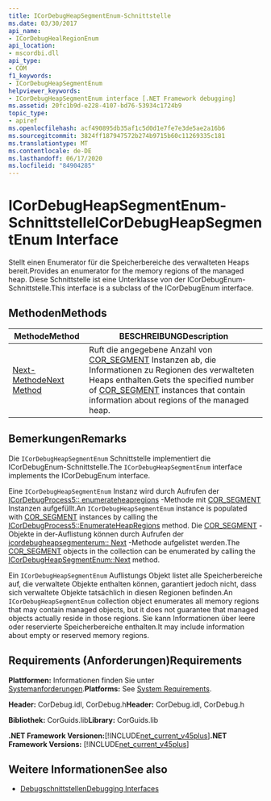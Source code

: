 ```yaml
---
title: ICorDebugHeapSegmentEnum-Schnittstelle
ms.date: 03/30/2017
api_name:
- ICorDebugHealRegionEnum
api_location:
- mscordbi.dll
api_type:
- COM
f1_keywords:
- ICorDebugHeapSegmentEnum
helpviewer_keywords:
- ICorDebugHeapSegmentEnum interface [.NET Framework debugging]
ms.assetid: 20fc1b9d-e228-4107-bd76-53934c1724b9
topic_type:
- apiref
ms.openlocfilehash: acf490895db35af1c5d0d1e7fe7e3de5ae2a16b6
ms.sourcegitcommit: 3824ff187947572b274b9715b60c11269335c181
ms.translationtype: MT
ms.contentlocale: de-DE
ms.lasthandoff: 06/17/2020
ms.locfileid: "84904285"
---
```

# <a name="icordebugheapsegmentenum-interface"></a><span data-ttu-id="bc24b-102">ICorDebugHeapSegmentEnum-Schnittstelle</span><span class="sxs-lookup"><span data-stu-id="bc24b-102">ICorDebugHeapSegmentEnum Interface</span></span>
<span data-ttu-id="bc24b-103">Stellt einen Enumerator für die Speicherbereiche des verwalteten Heaps bereit.</span><span class="sxs-lookup"><span data-stu-id="bc24b-103">Provides an enumerator for the memory regions of the managed heap.</span></span> <span data-ttu-id="bc24b-104">Diese Schnittstelle ist eine Unterklasse von der ICorDebugEnum-Schnittstelle.</span><span class="sxs-lookup"><span data-stu-id="bc24b-104">This interface is a subclass of the ICorDebugEnum interface.</span></span>  
  
## <a name="methods"></a><span data-ttu-id="bc24b-105">Methoden</span><span class="sxs-lookup"><span data-stu-id="bc24b-105">Methods</span></span>  
  
|<span data-ttu-id="bc24b-106">Methode</span><span class="sxs-lookup"><span data-stu-id="bc24b-106">Method</span></span>|<span data-ttu-id="bc24b-107">BESCHREIBUNG</span><span class="sxs-lookup"><span data-stu-id="bc24b-107">Description</span></span>|  
|------------|-----------------|  
|[<span data-ttu-id="bc24b-108">Next-Methode</span><span class="sxs-lookup"><span data-stu-id="bc24b-108">Next Method</span></span>](icordebugheapsegmentenum-next-method.md)|<span data-ttu-id="bc24b-109">Ruft die angegebene Anzahl von [COR_SEGMENT](cor-segment-structure.md) Instanzen ab, die Informationen zu Regionen des verwalteten Heaps enthalten.</span><span class="sxs-lookup"><span data-stu-id="bc24b-109">Gets the specified number of [COR_SEGMENT](cor-segment-structure.md) instances that contain information about regions of the managed heap.</span></span>|  
  
## <a name="remarks"></a><span data-ttu-id="bc24b-110">Bemerkungen</span><span class="sxs-lookup"><span data-stu-id="bc24b-110">Remarks</span></span>  
 <span data-ttu-id="bc24b-111">Die `ICorDebugHeapSegmentEnum` Schnittstelle implementiert die ICorDebugEnum-Schnittstelle.</span><span class="sxs-lookup"><span data-stu-id="bc24b-111">The `ICorDebugHeapSegmentEnum` interface implements the ICorDebugEnum interface.</span></span>  
  
 <span data-ttu-id="bc24b-112">Eine `ICorDebugHeapSegmentEnum` Instanz wird durch Aufrufen der [ICorDebugProcess5:: enumerateheapregions](icordebugprocess5-enumerateheapregions-method.md) -Methode mit [COR_SEGMENT](cor-segment-structure.md) Instanzen aufgefüllt.</span><span class="sxs-lookup"><span data-stu-id="bc24b-112">An `ICorDebugHeapSegmentEnum` instance is populated with [COR_SEGMENT](cor-segment-structure.md) instances by calling the [ICorDebugProcess5::EnumerateHeapRegions](icordebugprocess5-enumerateheapregions-method.md) method.</span></span> <span data-ttu-id="bc24b-113">Die [COR_SEGMENT](cor-segment-structure.md) -Objekte in der-Auflistung können durch Aufrufen der [icordebugheapsegmenterum:: Next](icordebugheapsegmentenum-next-method.md) -Methode aufgelistet werden.</span><span class="sxs-lookup"><span data-stu-id="bc24b-113">The [COR_SEGMENT](cor-segment-structure.md) objects in the collection can be enumerated by calling the [ICorDebugHeapSegmentEnum::Next](icordebugheapsegmentenum-next-method.md) method.</span></span>  
  
 <span data-ttu-id="bc24b-114">Ein `ICorDebugHeapSegmentEnum` Auflistungs Objekt listet alle Speicherbereiche auf, die verwaltete Objekte enthalten können, garantiert jedoch nicht, dass sich verwaltete Objekte tatsächlich in diesen Regionen befinden.</span><span class="sxs-lookup"><span data-stu-id="bc24b-114">An `ICorDebugHeapSegmentEnum` collection object enumerates all memory regions that may contain managed objects, but it does not guarantee that managed objects actually reside in those regions.</span></span> <span data-ttu-id="bc24b-115">Sie kann Informationen über leere oder reservierte Speicherbereiche enthalten.</span><span class="sxs-lookup"><span data-stu-id="bc24b-115">It may include information about empty or reserved memory regions.</span></span>  
  
## <a name="requirements"></a><span data-ttu-id="bc24b-116">Requirements (Anforderungen)</span><span class="sxs-lookup"><span data-stu-id="bc24b-116">Requirements</span></span>  
 <span data-ttu-id="bc24b-117">**Plattformen:** Informationen finden Sie unter [Systemanforderungen](../../get-started/system-requirements.md).</span><span class="sxs-lookup"><span data-stu-id="bc24b-117">**Platforms:** See [System Requirements](../../get-started/system-requirements.md).</span></span>  
  
 <span data-ttu-id="bc24b-118">**Header:** CorDebug.idl, CorDebug.h</span><span class="sxs-lookup"><span data-stu-id="bc24b-118">**Header:** CorDebug.idl, CorDebug.h</span></span>  
  
 <span data-ttu-id="bc24b-119">**Bibliothek:** CorGuids.lib</span><span class="sxs-lookup"><span data-stu-id="bc24b-119">**Library:** CorGuids.lib</span></span>  
  
 <span data-ttu-id="bc24b-120">**.NET Framework Versionen:**[!INCLUDE[net_current_v45plus](../../../../includes/net-current-v45plus-md.md)]</span><span class="sxs-lookup"><span data-stu-id="bc24b-120">**.NET Framework Versions:** [!INCLUDE[net_current_v45plus](../../../../includes/net-current-v45plus-md.md)]</span></span>  
  
## <a name="see-also"></a><span data-ttu-id="bc24b-121">Weitere Informationen</span><span class="sxs-lookup"><span data-stu-id="bc24b-121">See also</span></span>

- [<span data-ttu-id="bc24b-122">Debugschnittstellen</span><span class="sxs-lookup"><span data-stu-id="bc24b-122">Debugging Interfaces</span></span>](debugging-interfaces.md)
